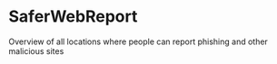 # SaferWebReport
Overview of all locations where people can report phishing and other malicious sites
